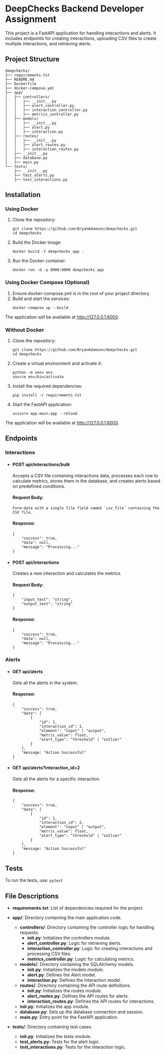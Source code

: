 # DeepChecks Backend Developer Assignment
This project is a FastAPI application for handling interactions and alerts. It includes endpoints for creating interactions, uploading CSV files to create multiple interactions, and retrieving alerts.
## Project Structure
```
deepchecks/
├── requirements.txt
├── README.md
├── Dockerfile
├── docker-compose.yml
├── app/
│   ├── controllers/
│   │   ├── __init__.py
│   │   ├── alert_controller.py
│   │   ├── interaction_controller.py
│   │   ├── metrics_controller.py
│   ├── models/
│   │   ├── __init__.py
│   │   ├── alert.py
│   │   ├── interaction.py
│   ├── routes/
│   │   ├── __init__.py
│   │   ├── alert_routes.py
│   │   ├── interaction_routes.py
│   ├── __init__.py
│   ├── database.py
│   ├── main.py
└── tests/
    ├── __init__.py
    ├── test_alerts.py
    ├── test_interactions.py
```

## Installation
### Using Docker
1. Clone the repository:
    ```
    git clone https://github.com/BryanAdamson/deepchecks.git
    cd deepchecks
    ```
2. Build the Docker image:
    ```
    docker build -t deepchecks_app .
    ```
3. Run the Docker container:
    ```
    docker run -d -p 8000:8000 deepchecks_app
    ```
   
### Using Docker Compose (Optional)
1. Ensure docker-compose.yml is in the root of your project directory.
2. Build and start the services:
    ```
    docker-compose up --build
    ```
 The application will be available at http://127.0.0.1:8000.

### Without Docker
1. Clone the repository:
    ```
    git clone https://github.com/BryanAdamson/deepchecks.git
    cd deepchecks
    ```
2. Create a virtual environment and activate it:
    ```
    python -m venv env
    source env/bin/activate
    ```
3. Install the required dependencies:
    ```
    pip install -r requirements.txt
    ```
4. Start the FastAPI application:
    ```
    uvicorn app.main:app --reload
    ```
The application will be available at http://127.0.0.1:8000.

## Endpoints

### Interactions
- #### POST api/interactions/bulk<br>
  Accepts a CSV file containing interactions data, processes each row to calculate metrics, stores them in the database, and creates alerts based on predefined conditions.
  #### Request Body:
    ```
    Form-data with a single file field named `csv_file` containing the CSV file.
    ```
  #### Response:
    ```
    {
        "success": true,
        "data": null,
        "message": "Processing..."
    }
    ```
  
- #### POST api/interactions<br>
  Creates a new interaction and calculates the metrics.<br>
  #### Request Body:
    ```
    {
        "input_text": "string",
        "output_text": "string"
    }
    ```
  #### Response:
    ```
    {
        "success": true,
        "data": null,
        "message": "Processing..."
    }
    ```
  
### Alerts
- #### GET api/alerts<br>
  Gets all the alerts in the system.<br>
 
  #### Response:
    ```
    {
        "success": true,
        "data": [
            {
                "id": 1,
                "interaction_id": 1,
                "element": "input" | "output",
                "metric_value": float,
                "alert_type": "threshold" | "outlier"
            }
        ],
        "message: "Action Successful"
    }
    ```
- #### GET api/alerts?interaction_id=2<br>
  Gets all the alerts for a specific interaction.<br>
 
  #### Response:
    ```
    {
        "success": true,
        "data": [
            {
                "id": 1,
                "interaction_id": 2,
                "element": "input" | "output",
                "metric_value": float,
                "alert_type": "threshold" | "outlier"
            }
        ],
        "message: "Action Successful"
    }
    ```
  
## Tests
To run the tests, use:
    ```
    pytest
    ```

## File Descriptions
- **requirements.txt**: List of dependencies required for the project.
- **app/**: Directory containing the main application code.
  - **controllers/**: Directory containing the controller logic for handling requests.
    - **init.py**: Initializes the controllers module.
    - **alert_controller.py**: Logic for retrieving alerts.
    - **interaction_controller.py**: Logic for creating interactions and processing CSV files.
    - **metrics_controller.py**: Logic for calculating metrics.
  - **models/**: Directory containing the SQLAlchemy models.
    - **init.py**: Initializes the models module.
    - **alert.py**: Defines the Alert model.
    - **interaction.py**: Defines the Interaction model.
  - **routes/**: Directory containing the API route definitions.
    - **init.py**: Initializes the routes module.
    - **alert_routes.py**: Defines the API routes for alerts.
    - **interaction_routes.py**: Defines the API routes for interactions.
  - **init.py**: Initializes the app module.
  - **database.py**: Sets up the database connection and session.
  - **main.py**: Entry point for the FastAPI application.

- **tests/**: Directory containing test cases.
  - **init.py**: Initializes the tests module.
  - **test_alerts.py**: Tests for the alert logic.
  - **test_interactions.py**: Tests for the interaction logic.

